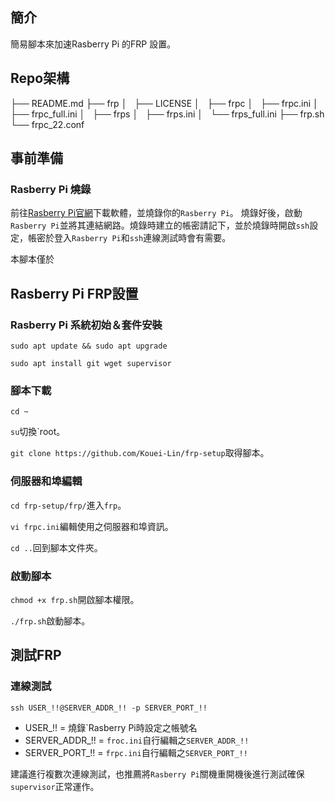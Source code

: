 ## 簡介
簡易腳本來加速Rasberry Pi 的FRP 設置。

## Repo架構
├── README.md
├── frp
│   ├── LICENSE
│   ├── frpc
│   ├── frpc.ini
│   ├── frpc_full.ini
│   ├── frps
│   ├── frps.ini
│   └── frps_full.ini
├── frp.sh
└── frpc_22.conf

## 事前準備

### Rasberry Pi 燒錄
前往[Rasberry Pi官網](https://www.raspberrypi.com/software/)下載軟體，並燒錄你的`Rasberry Pi`。
燒錄好後，啟動`Rasberry Pi`並將其連結網路。燒錄時建立的帳密請記下，並於燒錄時開啟`ssh`設定，帳密於登入`Rasberry Pi`和`ssh`連線測試時會有需要。

本腳本僅於

## Rasberry Pi FRP設置

### Rasberry Pi 系統初始＆套件安裝
`sudo apt update && sudo apt upgrade`

`sudo apt install git wget supervisor`

### 腳本下載 
`cd ~`

`su`切換`root。

`git clone https://github.com/Kouei-Lin/frp-setup`取得腳本。

### 伺服器和埠編輯
`cd frp-setup/frp/`進入`frp`。

`vi frpc.ini`編輯使用之伺服器和埠資訊。

`cd ..`回到腳本文件夾。

### 啟動腳本
`chmod +x frp.sh`開啟腳本權限。

`./frp.sh`啟動腳本。

## 測試FRP

### 連線測試
`ssh USER_!!@SERVER_ADDR_!! -p SERVER_PORT_!!`

- USER_!! = 燒錄`Rasberry Pi時設定之帳號名
- SERVER_ADDR_!! = `froc.ini`自行編輯之`SERVER_ADDR_!!`
- SERVER_PORT_!! = `frpc.ini`自行編輯之`SERVER_PORT_!!`

建議進行複數次連線測試，也推薦將`Rasberry Pi`關機重開機後進行測試確保`supervisor`正常運作。
